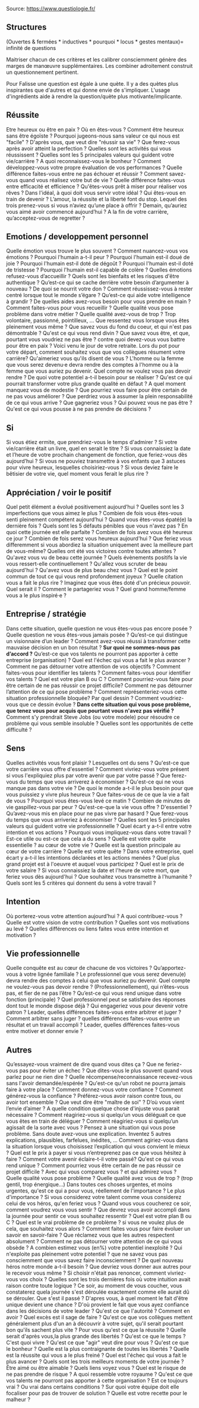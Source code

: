 
Source: https://www.questiologie.fr/

## Structures

(Ouvertes & fermées * inductives * pourquoi * locus * gestes mentaux)= infinité de questions

Maitriser chacun de ces critères et les calibrer consciemment génère des marges de manœuvre supplémentaires. Les combiner adroitement construit un questionnement pertinent.

Pour Falisse une question est égale à une quète. Il y a des quètes plus inspirantes que d'autres et qui donne envie de s'impliquer. L'usage d'ingrédients aide à rendre la question/quète plus motivante/implicante.

## Réussite
Etre heureux ou être en paix ? Où en êtes-vous ?
Comment être heureux sans être égoïste ?
Pourquoi jugeons-nous sans valeur ce qui nous est "facile" ?
D'après vous, que veut dire "réussir sa vie" ?
Que ferez-vous après avoir atteint la perfection ?
Quelles sont les activités qui vous réussissent ?
Quelles sont les 5 principales valeurs qui guident votre vie/carrière ?
A quoi reconnaissez-vous le bonheur ?
Comment développez-vous votre propre évaluation de vos performances ?
Quelle différence faites-vous entre ne pas échouer et réussir ?
Comment savez-vous quand vous réalisez votre but de vie ?
Quelle différence faites-vous entre efficacité et efficience ?
Qu'êtes-vous prêt à miser pour réaliser vos rêves ?
Dans l'idéal, à quoi doit vous servir votre idéal ?
Qui êtes-vous en train de devenir ?
L’amour, la réussite et la liberté font du stop. Lequel des trois prenez-vous si vous n’aviez qu’une place à offrir ?
Demain, qu’auriez vous aimé avoir commencé aujourd’hui ?
A la fin de votre carrière, qu’acceptez-vous de regretter ?


## Emotions / developpement personnel
Quelle émotion vous trouve le plus souvent ?
Comment nuancez-vous vos émotions ?
Pourquoi l'humain a-t-il peur ?
Pourquoi l'humain est-il doué de joie ?
Pourquoi l'humain est-il doté de dégoût ?
Pourquoi l'humain est-il doté de tristesse ?
Pourquoi l'humain est-il capable de colère ?
Quelles émotions refusez-vous d’accueillir ?
Quels sont les bienfaits et les risques d'être authentique ?
Qu’est-ce qui se cache derrière votre besoin d’argumenter à nouveau ?
De quoi se nourrit votre don ? 
Comment réussissez-vous à rester centré lorsque tout le monde s’égare ?
Qu’est-ce qui aide votre intelligence à grandir ?
De quelles aides avez-vous besoin pour vous prendre en main ?
Comment faites-vous pour vous recueillir ?
Quelle qualité vous pose problème dans votre métier ? Quelle qualité avez-vous de trop ? Trop volontaire, passionné, pointilleux, ...
Que ressentez vous lorsque vous êtes pleinement vous même ?
Que savez vous du fond du coeur, et qui n'est pas démontrable ?
Qu'est ce qui vous rend divin ?
Que savez vous être, et que, pourtant vous voudriez ne pas être ?
contre quoi devez-vous vous battre pour être en paix ?
Voici venu le jour de votre retraite. Lors du pot pour votre départ, comment souhaitez vous que vos collègues résument votre carrière? Qu'aimeriez vous qu'ils disent de vous ?
L'homme ou la femme que vous serez devenu·e devra rendre des comptes à l'homme ou à la femme que vous auriez pu devenir. Quel compte ne voulez vous pas devoir rendre ?
De quoi votre potentiel a-t-il besoin pour se réaliser ?
Qu'est ce qui pourrait transformer votre plus grande qualité en défaut ?
A quel moment manquez vous de modestie ?
Que pourriez vous faire pour être certain de ne pas vous améliorer ?
Que perdriez vous à assumer la plein responsabilité de ce qui vous arrive ? Que gagneriez vous ?
Qui pouvez vous ne pas être ?
Qu'est ce qui vous pousse à ne pas prendre de décisions ?

## Si
Si vous étiez ermite, que prendriez-vous le temps d'admirer ?
Si votre vie/carrière était un livre, quel en serait le titre ?
Si vous connaissiez la date et l’heure de votre prochain changement de fonction, que feriez-vous dès aujourd’hui ?
Si vous ne pouviez transmettre à vos enfants que 3 astuces pour vivre heureux, lesquelles choisiriez-vous ?
Si vous deviez faire le bêtisier de votre vie, quel moment vous ferait le plus rire ?

## Appréciation / voir le positif
Quel petit élément a évolué positivement aujourd’hui ?
Quelles sont les 3 imperfections que vous aimez le plus ?
Combien de fois vous êtes-vous senti pleinement compétent aujourd’hui ?
Quand vous êtes-vous épaté(e) la dernière fois ?
Quels sont les 5 défauts pénibles que vous n'avez pas ?
En quoi cette journée est elle parfaite ?
Combien de fois avez vous été heureux ce jour ?
Combien de fois serez vous heureux aujourd'hui ?
Que feriez vous differemment si vous abordiez la situation uniquement avec la meilleure part de vous-même?
Quelles ont été vos victoires contre toutes attentes ?
Qu'avez vous vu de beau cette journée ?
Quels évènements positifs la vie vous ressert-elle continuellement ?
Qu'allez vous scruter de beau aujourd'hui ?
Qu'avez vous de plus beau chez vous ?
Quel est le point commun de tout ce qui vous rend profondement joyeux ?
Quelle citation vous a fait le plus rire ?
Imaginez que vous êtes doté d'un précieux pouvoir. Quel serait il ? Comment le partageriez vous ?
Quel grand homme/femme vous a le plus inspiré·e ?

## Entreprise / stratégie
Dans cette situation, quelle question ne vous êtes-vous pas encore posée ?
Quelle question ne vous êtes-vous jamais posée ?
Qu’est-ce qui distingue un visionnaire d’un leader ?
Comment avez-vous réussi à transformer cette mauvaise décision en un bon résultat ?
**Sur quoi ne sommes-nous pas d’accord ?**
Qu’est-ce que vos talents ne pourront pas apporter à cette entreprise (organisation) ?
Quel est l'échec qui vous a fait le plus avancer ?
Comment ne pas détourner votre attention de vos objectifs ?
Comment faites-vous pour identifier les talents ?
Comment faites-vous pour identifier vos talents ?
Quel est votre plan B ou C ?
Comment pourriez-vous faire pour être certain de ne pas réussir ce projet difficile?
Comment ne pas détourner l’attention de ce qui pose problème ?
Comment représenteriez-vous cette situation professionnelle bloquée? Par quel dessin ?
Comment voudriez-vous que ce dessin évolue ?
**Dans cette situation qui vous pose problème, que tenez vous pour acquis que pourtant vous n'avez pas vérifié ?**
Comment s'y prendrait Steve Jobs (ou votre modele) pour résoudre ce problème qui vous semble insoluble ?
Quelles sont les opportunités de cette difficulté ?

## Sens
Quelles activités vous font plaisir ? Lesquelles ont du sens ?
Qu'est-ce que votre carrière vous offre d'essentiel ?
Comment vivriez-vous votre présent si vous l'expliquiez plus par votre avenir que par votre passé ?
Que ferez-vous du temps que vous arriverez à économiser ?
Qu'est-ce qui ne vous manque pas dans votre vie ?
De quoi le monde a-t-il le plus besoin pour que vous puissiez y vivre plus heureux ?
Que faites-vous de ce que la vie a fait de vous ?
Pourquoi vous êtes-vous levé ce matin ?
Combien de minutes de vie gaspillez-vous par peur ?
Qu'est-ce-que la vie vous offre ? D'essentiel ?
Qu’avez-vous mis en place pour ne pas vivre par hasard ?
Que ferez-vous du temps que vous arriveriez à économiser ?
Quelles sont les 5 principales valeurs qui guident votre vie professionnelle ?
Quel écart y a-t-il entre votre intention et vos actions ?
Pourquoi vous impliquez-vous dans votre travail ?
Est-ce utile ou est-ce que cela a du sens ?
Quelle est votre quête essentielle ? au cœur de votre vie ?
Quelle est la question principale au cœur de votre carrière ? Quelle est votre quête ?
Dans votre entreprise, quel écart y a-t-il les intentions déclarées et les actions menées ?
Quel plus grand projet est à l'oeuvre et auquel vous participez ?
Quel est le prix de votre salaire ?
Si vous connaissiez la date et l'heure de votre mort, que feriez vous dès aujourd'hui ?
Que souhaitez vous transmettre à l'humanité ?
Quels sont les 5 critères qui donnent du sens à votre travail ?

## Intention
Où porterez-vous votre attention aujourd’hui ?
A quoi contribuez-vous ? Quelle est votre vision de votre contribution ?
Quelles sont vos motivations au levé ?
Quelles différences ou liens faites vous entre intention et motivation ?


## Vie professionnelle
Quelle conquête est au cœur de chacune de vos victoires ?
Qu’apportez-vous à votre lignée familiale ?
Le professionnel que vous serez devenu(e) devra rendre des comptes à celui que vous auriez pu devenir. Quel compte ne voulez-vous pas devoir rendre ?
(Professionnellement), qui n’êtes-vous pas, et fier de ne pas l’être ?
Qu’est-ce qui vous rend unique dans votre fonction (principale) ?
Quel professionnel peut se satisfaire des réponses dont tout le monde dispose déjà ?
Qui engageriez vous pour devenir votre patron ?
Leader, quelles différences faites-vous entre arbitrer et juger ? Comment arbitrer sans juger ?
quelles différences faites-vous entre un résultat et un travail accompli ?
 Leader, quelles différences faites-vous entre motiver et donner envie ?


## Autres
Qu’essayez-vous vraiment de dire quand vous dites ça ?
Que ne feriez-vous pas pour éviter un échec ?
Que dites-vous le plus souvent quand vous parlez pour ne rien dire ?
Quelle récompense/reconnaissance recevez-vous sans l'avoir demandée/espérée ?
Qu'est-ce qu'un robot ne pourra jamais faire à votre place ?
Comment donnez-vous votre confiance ?
Comment générez-vous la confiance ?
Préférez-vous avoir raison contre tous, ou avoir tort ensemble ?
Que veut dire être "maître de soi" ?
D’où vous vient l’envie d’aimer ?
A quelle condition quelque chose d'injuste vous parait nécessaire ?
Comment réagiriez-vous si quelqu’un vous déléguait ce que vous êtes en train de déléguer ?
Comment réagiriez-vous si quelqu’un agissait de la sorte avec vous ? 
Pensez à une situation qui vous pose problème.  Sans doute avez-vous une explication. Inventez 5 autres explications, plausibles, farfelues, inédites, … Comment agiriez-vous dans la situation lorsque vous choisissez l’explication qui vous convient le mieux ?
Quel est le prix à payer si vous n’entreprenez pas ce que vous hésitez à faire ?
Comment votre avenir éclaire-t-il votre passé?
Qu'est ce qui vous rend unique ?
Comment pourriez vous être certain de ne pas réussir ce projet difficile ?
Avec qui vous comparez vous ? et qui admirez vous ?
Quelle qualité vous pose problème ? Quelle qualité avez vous de trop ? (trop gentil, trop énergique...)
Dans toutes ces choses urgentes, et moins urgentes, qu'est ce qui a pour vous, réellement de l'importance ? Le plus d'importance ? 
Si vous considerez votre talent comme vous considerez celui de vos héros, qu'en feriez vous ?
Quand vous vous coucherez ce soir, comment voudrez vous vous sentir ? Que devrez vous avoir accompli dans la journée pour sentir ce vous souhaitez ressentir ?
Quel est votre plan B ou C ?
Quel est le vrai problème de ce problème ?
si vous ne voulez plus de cela, que souhaitez vous alors ?
Comment faites vous pour faire évoluer un savoir en savoir-faire ?
Que réclamez vous que les autres respectent absolument ?
Comment ne pas détourner votre attention de ce qui vous obsède ?
A combien estimez vous (en%) votre potentiel inexploité ?
Qui n'exploite pas pleinement votre potentiel ?
que ne savez vous pas consciemment que vous savez faire inconsciemment ?
De quel nouveau héros notre monde a-t-il besoin ?
Que devriez vous donner aux autres pour le recevoir vous même ?
Si choisir n'était pas renoncer, comment vivriez-vous vos choix ?
Quelles sont les trois dernières fois où votre intuition avait raison contre toute logique ?
Ce soir, au moment de vous coucher, vous constaterez quela journée s'est déroulée exactement comme elle aurait dû se dérouler. Que s'est il passé ?
D'apres vous, à quel moment le fait d'être unique devient une chance ?
D'où provient le fait que vous  ayez confiance dans les décisions de votre leader ?
Qu'est ce que l'autorité ? Comment en avoir ?
Quel excès est il sage de faire ?
Qu'est ce que vos collègues mettent généralement plus d'un an à découvrir à votre sujet, qu'il serait pourtant bon qu'ils sachent plus vite ?
Pour vous qu'est ce que la réussite ?
Quelle serait d'après vous,la plus grande des libertés ?
Qu'est ce que le temps ?
C'est quoi vivre ?
Qu'est ce que "agir" veut dire pour vous ?
Qu'est ce que le bonheur ?
Quelle est la plus contraignante de toutes les libertés ?
Quelle est la réussite qui vous a le plus freiné ?
Quel est l'échec qui vous a fait le plus avancer ?
Quels sont les trois meilleurs moments de votre journée ?
Être aimé ou être aimable ? Quels liens voyez vous ?
Quel est le risque de ne pas prendre de risque ?
A quoi ressemble votre royaume ?
Qu'est ce que vos talents ne pourront pas apporter à cette organisation ?
Est ce toujours vrai ? Ou vrai dans certains conditions ?
Sur quoi votre équipe doit elle focaliser pour pas de trouver de solution ?
Quelle est votre recette pour le malheur ?
